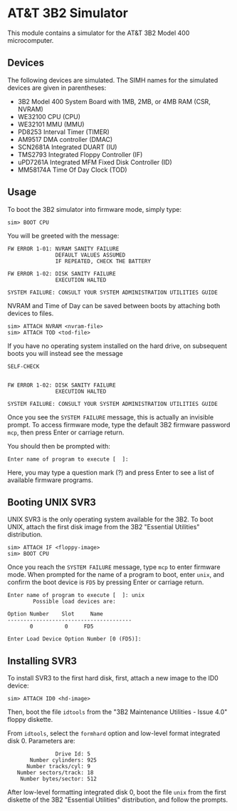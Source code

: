 AT&T 3B2 Simulator
==================

This module contains a simulator for the AT&T 3B2 Model 400 microcomputer.

Devices
-------

The following devices are simulated. The SIMH names for the simulated
devices are given in parentheses:

  - 3B2 Model 400 System Board with 1MB, 2MB, or 4MB RAM (CSR, NVRAM)
  - WE32100 CPU (CPU)
  - WE32101 MMU (MMU)
  - PD8253 Interval Timer (TIMER)
  - AM9517 DMA controller (DMAC)
  - SCN2681A Integrated DUART (IU)
  - TMS2793 Integrated Floppy Controller (IF)
  - uPD7261A Integrated MFM Fixed Disk Controller (ID)
  - MM58174A Time Of Day Clock (TOD)

Usage
-----

To boot the 3B2 simulator into firmware mode, simply type:

    sim> BOOT CPU

You will be greeted with the message:

    FW ERROR 1-01: NVRAM SANITY FAILURE
                   DEFAULT VALUES ASSUMED
                   IF REPEATED, CHECK THE BATTERY

    FW ERROR 1-02: DISK SANITY FAILURE
                   EXECUTION HALTED

    SYSTEM FAILURE: CONSULT YOUR SYSTEM ADMINISTRATION UTILITIES GUIDE

NVRAM and Time of Day can be saved between boots by attaching both
devices to files.

    sim> ATTACH NVRAM <nvram-file>
    sim> ATTACH TOD <tod-file>

If you have no operating system installed on the hard drive, on
subsequent boots you will instead see the message

    SELF-CHECK


    FW ERROR 1-02: DISK SANITY FAILURE
                   EXECUTION HALTED

    SYSTEM FAILURE: CONSULT YOUR SYSTEM ADMINISTRATION UTILITIES GUIDE


Once you see the `SYSTEM FAILURE` message, this is actually an
invisible prompt. To access firmware mode, type the default 3B2
firmware password `mcp`, then press Enter or carriage return.

You should then be prompted with:

    Enter name of program to execute [  ]:

Here, you may type a question mark (?) and press Enter to see a list
of available firmware programs.

Booting UNIX SVR3
-----------------

UNIX SVR3 is the only operating system available for the 3B2.  To boot
UNIX, attach the first disk image from the 3B2 "Essential Utilities"
distribution.

    sim> ATTACH IF <floppy-image>
    sim> BOOT CPU

Once you reach the `SYSTEM FAILURE` message, type `mcp` to enter
firmware mode. When prompted for the name of a program to boot, enter
`unix`, and confirm the boot device is `FD5` by pressing Enter or
carriage return.

    Enter name of program to execute [  ]: unix
            Possible load devices are:

    Option Number    Slot     Name
    ---------------------------------------
           0          0     FD5

    Enter Load Device Option Number [0 (FD5)]:

Installing SVR3
---------------

To install SVR3 to the first hard disk, first, attach a new image
to the ID0 device:

    sim> ATTACH ID0 <hd-image>

Then, boot the file `idtools` from the "3B2 Maintenance Utilities -
Issue 4.0" floppy diskette.

From `idtools`, select the `formhard` option and low-level format
integrated disk 0. Parameters are:

                   Drive Id: 5
           Number cylinders: 925
          Number tracks/cyl: 9
       Number sectors/track: 18
        Number bytes/sector: 512

After low-level formatting integrated disk 0, boot the file `unix`
from the first diskette of the 3B2 "Essential Utilities" distribution,
and follow the prompts.
